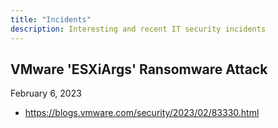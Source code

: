 ```yaml
---
title: "Incidents"
description: Interesting and recent IT security incidents
---
```


## VMware 'ESXiArgs' Ransomware Attack

February 6, 2023

- https://blogs.vmware.com/security/2023/02/83330.html